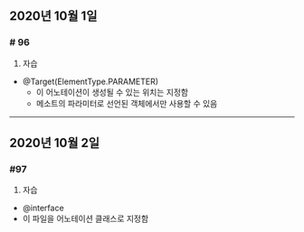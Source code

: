 ## 2020년 10월 1일
### # 96
1. 자습
* @Target(ElementType.PARAMETER)
  * 이 어노테이션이 생성될 수 있는 위치는 지정함
  * 메소트의 파라미터로 선언된 객체에서만 사용할 수 있음
---
## 2020년 10월 2일
### #97
1. 자습
* @interface
 * 이 파일을 어노테이션 클래스로 지정함
